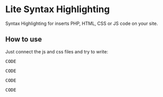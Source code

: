 Lite Syntax Highlighting
===========
Syntax Highlighting for inserts PHP, HTML, CSS or JS code on your site.

## How to use
Just connect the js and css files and try to write:

<pre class="php">CODE</pre>
<pre class="html">CODE</pre>
<pre class="css">CODE</pre>
<pre class="js">CODE</pre>